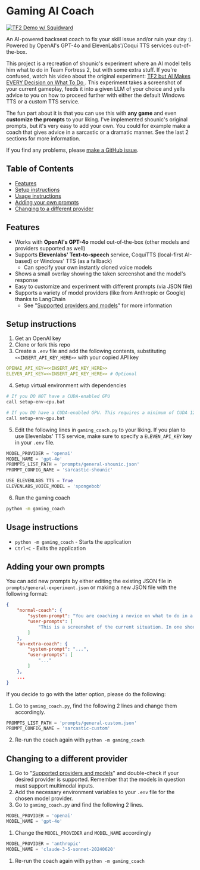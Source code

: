 # Gaming AI Coach

[![TF2 Demo w/ Squidward](https://img.youtube.com/vi/MKgUtl2PALw/maxresdefault.jpg)](https://youtu.be/MKgUtl2PALw)

An AI-powered backseat coach to fix your skill issue and/or ruin your day :). Powered by OpenAI's GPT-4o and ElevenLabs'/Coqui TTS services out-of-the-box.

This project is a recreation of shounic's experiment where an AI model tells him what to do in Team Fortress 2, but with some extra stuff. If you're confused, watch his video about the original experiment: [TF2 but AI Makes EVERY Decision on What To Do
](https://www.youtube.com/watch?v=Z2eduTNisYA). This experiment takes a screenshot of your current gameplay, feeds it into a given LLM of your choice and yells advice to you on how to proceed further with either the default Windows TTS or a custom TTS service.

The fun part about it is that you can use this with **any game** and even **customize the prompts** to your liking. I've implemented shounic's original prompts, but it's very easy to add your own. You could for example make a coach that gives advice in a sarcastic or a dramatic manner. See the last 2 sections for more information.

If you find any problems, please [make a GitHub issue](https://github.com/tejashah88/gaming-ai-coach/issues).

## Table of Contents
* [Features](#features)
* [Setup instructions](#setup-instructions)
* [Usage instructions](#usage-instructions)
* [Adding your own prompts](#adding-your-own-prompts)
* [Changing to a different provider](#changing-to-a-different-provider)

## Features
* Works with **OpenAI's GPT-4o** model out-of-the-box (other models and providers supported as well)
* Supports **Elevenlabs' Text-to-speech** service, CoquiTTS (local-first AI-based) or Windows' TTS (as a fallback)
  * Can specify your own instantly cloned voice models
* Shows a small overlay showing the taken screenshot and the model's response
* Easy to customize and experiment with different prompts (via JSON file)
* Supports a variety of model providers (like from Anthropic or Google) thanks to LangChain
  * See "[Supported providers and models](SUPPORTED_PROVIDERS_MODELS.md)" for more information

## Setup instructions
1. Get an OpenAI key
2. Clone or fork this repo
3. Create a `.env` file and add the following contents, substituting `<<INSERT_API_KEY_HERE>>` with your copied API key
```yaml
OPENAI_API_KEY=<<INSERT_API_KEY_HERE>>
ELEVEN_API_KEY=<<INSERT_API_KEY_HERE>> # Optional
```
4. Setup virtual environment with dependencies
```bash
# If you DO NOT have a CUDA-enabled GPU
call setup-env-cpu.bat

# If you DO have a CUDA-enabled GPU. This requires a minimum of CUDA 12.4 to be installed
call setup-env-gpu.bat
```
5. Edit the following lines in `gaming_coach.py` to your liking. If you plan to use Elevenlabs' TTS service, make sure to specify a `ELEVEN_API_KEY` key in your `.env` file.
```python
MODEL_PROVIDER = 'openai'
MODEL_NAME = 'gpt-4o'
PROMPTS_LIST_PATH = 'prompts/general-shounic.json'
PROMPT_CONFIG_NAME = 'sarcastic-shounic'

USE_ELEVENLABS_TTS = True
ELEVENLABS_VOICE_MODEL = 'spongebob'
```
6. Run the gaming coach
```bash
python -m gaming_coach
```

## Usage instructions
* `python -m gaming_coach` - Starts the application
* `Ctrl+C` - Exits the application

## Adding your own prompts
You can add new prompts by either editing the existing JSON file in `prompts/general-experiment.json` or making a new JSON file with the following format:
```json
{
    "normal-coach": {
        "system-prompt": "You are coaching a novice on what to do in a video game. You need to tell him exactly what to do and what's the best course of action in the given moment. The person you are coaching is playing right now, so keep instructions to one sentence.",
        "user-prompts": [
            "This is a screenshot of the current situation. In one short sentence, please tell me exactly what I should do next? Deliver your repsonse concisely, neutrally and without bias."
        ]
    },
    "an-extra-coach": {
        "system-prompt": "...",
        "user-prompts": [
            "..."
        ]
    },
    ...
}
```

If you decide to go with the latter option, please do the following:
1. Go to `gaming_coach.py`, find the following 2 lines and change them accordingly.
```python
PROMPTS_LIST_PATH = 'prompts/general-custom.json'
PROMPT_CONFIG_NAME = 'sarcastic-custom'
```
2. Re-run the coach again with `python -m gaming_coach`

## Changing to a different provider
1. Go to "[Supported providers and models](SUPPORTED_PROVIDERS_MODELS.md)" and double-check if your desired provider is supported. Remember that the models in question must support multimodal inputs.
2. Add the necessary environment variables to your `.env` file for the chosen model provider.
3. Go to `gaming_coach.py` and find the following 2 lines.
```python
MODEL_PROVIDER = 'openai'
MODEL_NAME = 'gpt-4o'
```
1. Change the `MODEL_PROVIDER` and `MODEL_NAME` accordingly
```python
MODEL_PROVIDER = 'anthropic'
MODEL_NAME = 'claude-3-5-sonnet-20240620'
```
1. Re-run the coach again with `python -m gaming_coach`
